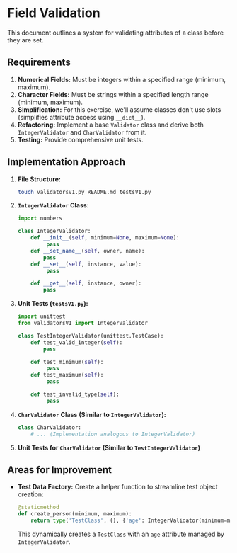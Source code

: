 
# Field Validation

This document outlines a system for validating attributes of a class before they are set.

## Requirements

1. **Numerical Fields:** Must be integers within a specified range (minimum, maximum).
2. **Character Fields:** Must be strings within a specified length range (minimum, maximum).
3. **Simplification:** For this exercise, we'll assume classes don't use slots (simplifies attribute access using `__dict__`).
4. **Refactoring:** Implement a base `Validator` class and derive both `IntegerValidator` and `CharValidator` from it.
5. **Testing:** Provide comprehensive unit tests.

## Implementation Approach

1. **File Structure:**
   ```bash
   touch validatorsV1.py README.md testsV1.py 
   ```

2. **`IntegerValidator` Class:**
   ```python
   import numbers

   class IntegerValidator:
       def __init__(self, minimum=None, maximum=None):
            pass
       def __set_name__(self, owner, name):
           pass 
       def __set__(self, instance, value):
            pass

       def __get__(self, instance, owner):
           pass 

   ```

3. **Unit Tests (`testsV1.py`):**
   ```python
   import unittest
   from validatorsV1 import IntegerValidator 

   class TestIntegerValidator(unittest.TestCase):
       def test_valid_integer(self):
           pass

       def test_minimum(self):
            pass
       def test_maximum(self):
            pass

       def test_invalid_type(self):
            pass 
   ```

4. **`CharValidator` Class (Similar to `IntegerValidator`):**
   ```python
   class CharValidator:
       # ... (Implementation analogous to IntegerValidator)
   ```

5. **Unit Tests for `CharValidator` (Similar to `TestIntegerValidator`)**

## Areas for Improvement

- **Test Data Factory:** Create a helper function to streamline test object creation:
   ```python
   @staticmethod
   def create_person(minimum, maximum):
       return type('TestClass', (), {'age': IntegerValidator(minimum=minimum, maximum=maximum)})() 
   ```
   This dynamically creates a `TestClass` with an `age` attribute managed by `IntegerValidator`.

